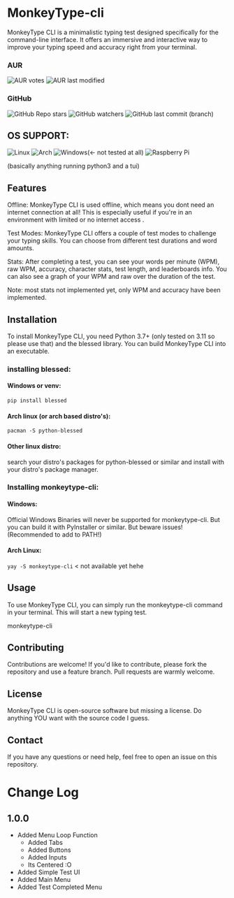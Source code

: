 # MonkeyType-cli
MonkeyType CLI is a minimalistic typing test designed specifically for the command-line interface. It offers an immersive and interactive way to improve your typing speed and accuracy right from your terminal.

### AUR
![AUR votes](https://img.shields.io/aur/votes/monkeytype-cli?style=flat)
![AUR last modified](https://img.shields.io/aur/last-modified/monkeytype-cli)

### GitHub
![GitHub Repo stars](https://img.shields.io/github/stars/Spelis/monkeytype-cli)
![GitHub watchers](https://img.shields.io/github/watchers/Spelis/monkeytype-cli)
![GitHub last commit (branch)](https://img.shields.io/github/last-commit/Spelis/monkeytype-cli/main)


## OS SUPPORT: 
![Linux](https://img.shields.io/badge/Linux-FCC624?style=for-the-badge&logo=linux&logoColor=black)
![Arch](https://img.shields.io/badge/Arch%20Linux-1793D1?logo=arch-linux&logoColor=fff&style=for-the-badge)
![Windows](https://img.shields.io/badge/Windows-0078D6?style=for-the-badge&logo=windows&logoColor=white)(<- not tested at all)
![Raspberry Pi](https://img.shields.io/badge/-RaspberryPi-C51A4A?style=for-the-badge&logo=Raspberry-Pi)

(basically anything running python3 and a tui)

## Features

Offline: MonkeyType CLI is used offline, which means you dont need an internet connection at all! This is especially useful if you're in an environment with limited or no internet access .

Test Modes: MonkeyType CLI offers a couple of test modes to challenge your typing skills. You can choose from different test durations and word amounts.

Stats: After completing a test, you can see your words per minute (WPM), raw WPM, accuracy, character stats, test length, and leaderboards info. You can also see a graph of your WPM and raw over the duration of the test.

Note: most stats not implemented yet, only WPM and accuracy have been implemented.

## Installation

To install MonkeyType CLI, you need Python 3.7+ (only tested on 3.11 so please use that) and the blessed library. You can build MonkeyType CLI into an executable.

### installing blessed:
#### Windows or venv:
`pip install blessed`
#### Arch linux (or arch based distro's):
`pacman -S python-blessed`
#### Other linux distro:
search your distro's packages for python-blessed or similar and install with your distro's package manager.

### Installing monkeytype-cli:
#### Windows:
Official Windows Binaries will never be supported for monkeytype-cli. But you can build it with PyInstaller or similar. But beware issues! (Recommended to add to PATH!)

#### Arch Linux:
`yay -S monkeytype-cli` < not available yet hehe

## Usage

To use MonkeyType CLI, you can simply run the monkeytype-cli command in your terminal. This will start a new typing test.

monkeytype-cli

## Contributing

Contributions are welcome! If you'd like to contribute, please fork the repository and use a feature branch. Pull requests are warmly welcome.

## License

MonkeyType CLI is open-source software but missing a license. Do anything YOU want with the source code I guess.

## Contact

If you have any questions or need help, feel free to open an issue on this repository.

# Change Log

## 1.0.0
* Added Menu Loop Function
  * Added Tabs
  * Added Buttons
  * Added Inputs
  * Its Centered :O
* Added Simple Test UI
* Added Main Menu
* Added Test Completed Menu
